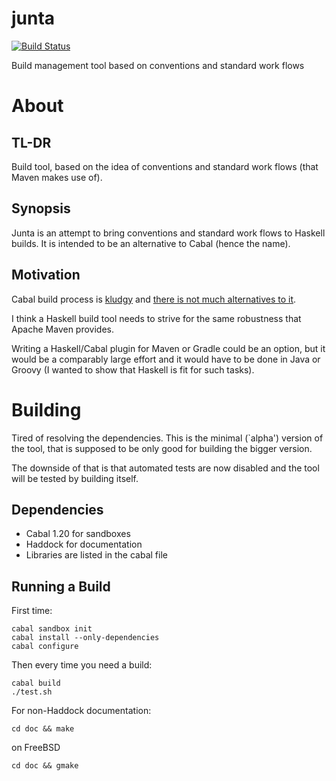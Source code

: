 junta
============

[![Build Status](https://travis-ci.org/ppenzin/junta.svg?branch=master)](https://travis-ci.org/ppenzin/junta)

Build management tool based on conventions and standard work flows

# About
## TL-DR
Build tool, based on the idea of conventions and standard work flows (that Maven
makes use of).

## Synopsis
Junta is an attempt to bring conventions and standard work flows to Haskell
builds. It is intended to be an alternative to Cabal  (hence the name).

## Motivation 
Cabal build process is [kludgy][cabal] and [there is not much alternatives to it][alt].

I think a Haskell build tool needs to strive for the same robustness that
Apache Maven provides.

Writing a Haskell/Cabal plugin for Maven or Gradle could be an option, but it
would be a comparably large effort and it would have to be done in Java or
Groovy (I wanted to show that Haskell is fit for such tasks).

# Building
Tired of resolving the dependencies. This is the minimal (`alpha') version of
the tool, that is supposed to be only good for building the bigger version. 

The downside of that is that automated tests are now disabled and the tool will
be tested by building itself.

## Dependencies
- Cabal 1.20 for sandboxes
- Haddock for documentation
- Libraries are listed in the cabal file

## Running a Build
First time:
```
cabal sandbox init
cabal install --only-dependencies
cabal configure
```
Then every time you need a build:
```
cabal build
./test.sh
```

For non-Haddock documentation:
```
cd doc && make
```
on FreeBSD
```
cd doc && gmake
```

[cabal]: http://ppenzin.github.io/2014/05/26/haskell-build-automation-cabal/
[alt]: http://ppenzin.github.io/2014/06/12/haskell-build-automation-alternatives/
